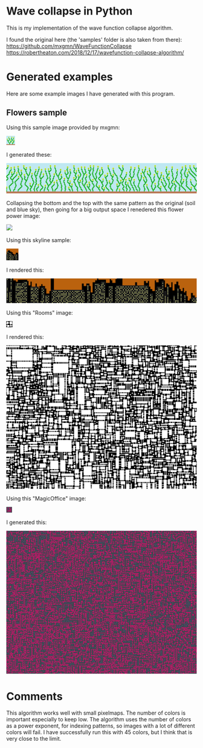 # Wave collapse in Python

This is my implementation of the wave function collapse algorithm.

I found the original here (the 'samples' folder is also taken from there): https://github.com/mxgmn/WaveFunctionCollapse
https://robertheaton.com/2018/12/17/wavefunction-collapse-algorithm/

# Generated examples

Here are some example images I have generated with this program.

## Flowers sample

Using this sample image provided by mxgmn:

<img 
src="https://raw.githubusercontent.com/Ricardicus/wavefunc-collapse/master/samples/MoreFlowers.png"></img>

I generated these:

<img 
src="https://raw.githubusercontent.com/Ricardicus/wavefunc-collapse/master/generated_examples/moreflowers.png"></img>

Collapsing the bottom and the top with the same pattern as the original (soil and blue sky), then going for a big output space I renedered this flower power image:

<img 
src="https://raw.githubusercontent.com/Ricardicus/wavefunc-collapse/master/generated_examples/massive-more-flowers.png"></img>

Using this skyline sample:

<img 
src="https://raw.githubusercontent.com/Ricardicus/wavefunc-collapse/master/samples/Skyline2.png"></img>

I rendered this:

<img 
src="https://raw.githubusercontent.com/Ricardicus/wavefunc-collapse/master/generated_examples/skyline2.png"></img>

Using this "Rooms" image:

<img 
src="https://raw.githubusercontent.com/Ricardicus/wavefunc-collapse/master/samples/Rooms.png"></img>

I rendered this:

<img 
src="https://raw.githubusercontent.com/Ricardicus/wavefunc-collapse/master/generated_examples/big_rooms.png"></img>

Using this "MagicOffice" image:

<img 
src="https://raw.githubusercontent.com/Ricardicus/wavefunc-collapse/master/samples/MagicOffice.png"></img>

I generated this:

<img 
src="https://raw.githubusercontent.com/Ricardicus/wavefunc-collapse/master/generated_examples/magic_office.png"></img>

# Comments

This algorithm works well with small pixelmaps. The number of colors is important especially to keep low. The algorithm uses the number of colors as a power exponent, for indexing patterns, so images with a lot of different colors will fail. I have successfully run this with 45 colors, but I think that is very close to the limit.


